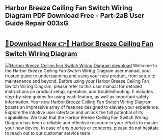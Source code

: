 ## Harbor Breeze Ceiling Fan Switch Wiring Diagram PDF Download Free - Part-2aB User Guide Repair 003xG

# <h2><a href="http://dfi589.blite.top/?on=Harbor+Breeze+Ceiling+Fan+Switch+Wiring+Diagram">🔗Download New 👉🔴 Harbor Breeze Ceiling Fan Switch Wiring Diagram</a></h2>

[![Harbor Breeze Ceiling Fan Switch Wiring Diagram download](https://i.imgur.com/lujVjoI.png)](http://dfi589.blite.top/?on=Harbor+Breeze+Ceiling+Fan+Switch+Wiring+Diagram)
Welcome to the Harbor Breeze Ceiling Fan Switch Wiring Diagram user manual, your trusted guide to understanding and using your new product, from setup to maintenance and beyond. Before using your Harbor Breeze Ceiling Fan Switch Wiring Diagram, please refer to this user manual for detailed instructions on product setup, operation, and troubleshooting. It includes step-by-step guides for using each feature, as well as important safety information. Your new Harbor Breeze Ceiling Fan Switch Wiring Diagram boasts an impressive array of features designed to elevate your experience. Explore the intuitive user interface and unlock the full potential of its capabilities. We trust that the Harbor Breeze Ceiling Fan Switch Wiring Diagram has been a reliable and effective resource in your efforts to master your new device. In case of any queries or concerns, please do not hesitate to reach out to our customer service team.
